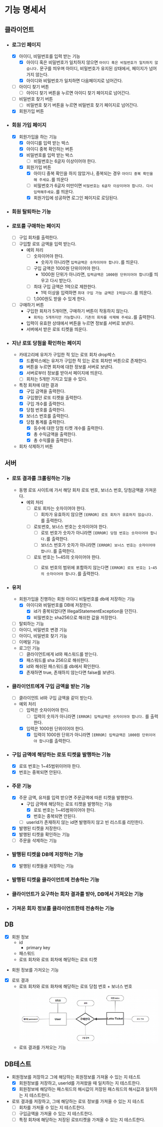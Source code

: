 # 기능 명세서

## 클라이언트

* ### 로그인 페이지
    * [x] 아이디, 비밀번호를 입력 받는 기능
        * [x] 아이디 혹은 비밀번호가 일치하지 않으면 `아이디 혹은 비밀번호가 일치하지 않습니다.` 문구를 띄우며 아이디, 비밀번호가 유지된 상태에서, 페이지가 넘어가지 않는다.
        * [x] 아이디와 비밀번호가 일치하면 다음페이지로 넘어간다.
    * [ ] 아이디 찾기 버튼
        * [ ] 아이디 찾기 버튼을 누르면 아이디 찾기 페이지로 넘어간다.
    * [ ] 비밀번호 찾기 버튼
        * [ ] 비밀번호 찾기 버튼을 누르면 비밀번호 찾기 페이지로 넘어간다. 
    * [x] 회원가입 버튼

* ### 회원 가입 페이지
    * [x] 회원가입을 하는 기능
        * [x] 아이디를 입력 받는 박스
        * [x] 아이디 중복 확인하는 버튼
        * [x] 비밀번호를 입력 받는 박스
            * [ ] 비밀번호는 6글자 이상이어야 한다.
        * [x] 회원가입 버튼
            * [x] 아이디 중복 확인을 하지 않았거나, 중복되는 경우 `아이디 중복 확인을 해 주세요.`를 띄운다
            * [ ] 비밀번호가 6글자 미만이면 `비밀번호는 6글자 이상이어야 합니다. 다시 입력해주세요.`를 띄운다.
            * [x] 회원가입에 성공하면 로그인 페이지로 로딩된다.

* ### 회원 탈퇴하는 기능

* ### 로또를 구매하는 페이지
    * [ ] 구입 회차를 출력한다.
    * [ ] 구입할 로또 금액을 입력 받는다.
        * 예외 처리
            * [ ] 숫자이어야 한다.
                * 숫자가 아니라면 `입력금액은 숫자이어야 합니다.`를 띄운다.
            * [ ] 구입 금액은 1000원 단위이어야 한다.
                * 1000원 단위가 아니라면, `입력금액은 1000원 단위이어야 합니다`를 띄우고 다시 받는다.
            * [ ] 최대 구입 금액은 1억으로 제한한다.
                * 1억 이상을 입력하면 `최대 구입 가능 금액은 1억입니다.`를 띄운다.
            * [ ] 1,000원도 받을 수 있게 한다.
    * [ ] 구매하기 버튼
        * 구입한 회차가 5개이면, 구매하기 버튼이 작동하지 않는다.
            * `회차는 5개까지만 가능합니다. 기존의 회차를 삭제해 주세요.`를 출력한다.
        * 입력이 유효한 상태에서 버튼을 누르면  정보를 서버로 보낸다.
        * 서버에서 받은 로또 티켓을 띄운다.

* ### 지난 로또 당첨을 확인하는 페이지
    * 카테고리에 유저가 구입한 적 있는 로또 회차 drop박스
        * [x] 드롭박스에는 유저가 구입한 적 있는 로또 회차만 버튼으로 존재한다.
        * [x] 버튼을 누르면 회차에 대한 정보를 서버로 보낸다.
        * [x] 서버로부터 정보를 받아서 페이지에 띄운다.
        * [ ] 회차는 5개만 가지고 있을 수 있다.

    * 특정 회차에 대한 결과
        * [x] 구입 금액을 출력한다.
        * [x] 구입했던 로또 티켓을 출력한다.
        * [x] 구입 개수를 출력한다.
        * [x] 당첨 번호를 출력한다.
        * [x] 보너스 번호를 출력한다.
        * [x] 당첨 통계를 출력한다.
            * [x] 등수에 대한 당첨 티켓 개수를 출력한다.
            * [x] 총 수익금액을 출력한다.
            * [x] 총 수익률을 출력한다.
    * 회차 삭제하기 버튼


## 서버

* ### 로또 결과를 크롤링하는 기능
    * 동행 로또 사이트에 가서 해당 회차 로또 번호, 보너스 번호, 당첨금액을 가져온다.
        * 예외 처리
            * [ ] 로또 회차는 숫자이어야 한다.
                * [ ] 회차가 유효하지 않으면 `[ERROR] 로또 회차가 유효하지 않습니다.` 를 출력한다.
            * [ ] 로또번호, 보너스 번호는 숫자이어야 한다.
                * [ ] 로또 번호가 숫자가 아니라면 `[ERROR] 당첨 번호는 숫자이어야 합니다.`를 출력한다.
                *  [ ] 보너스 번호가 숫자가 아니라면 `[ERROR] 보너스 번호는 숫자이어야 합니다.`를 출력한다.
            * [ ] 로또 번호는  1~45의 숫자이어야 한다.
                * [ ] 로또 번호의 범위에 포함하지 않는다면 `[ERROR] 로또 번호는 1~45의 숫자이어야 합니다.`를 출력한다.


* ### 유저
    * 회원가입을 진행하는 회원 아이디 비밀번호를 db에 저장하는 기능
        * [x] 아이디와 비밀번호를 DB에 저장한다.
            * [x] id가 중복되었다면 IllegalStatementException을 던진다.
            * [x] 비밀번호는 sha256으로 해쉬한 값을 저장한다.
    * [ ] 탈퇴하는 기능
    * [ ] 아이디, 비밀번호 변경 기능
    * [ ] 아이디, 비밀번호 찾기 기능
    * [ ] 이메일 기능
    * 로그인 기능
        * [ ] 클라이언트에게 id와 패스워드를 받는다.
        * [x] 패스워드를 sha 256으로 해쉬한다.
        * [x] id와 해쉬된 패스워드를 db에서 확인한다.
        * [x] 존재하면 true, 존재하지 않는다면 false를 보낸다.

* ### 클라이언트에게 구입 금액을 받는 기능
    * [ ] 클라이언트 id와 구입 금액을 같이 받는다.
    * 예외 처리
        * [ ] 입력은 숫자이어야 한다.
            * [ ] 입력이 숫자가 아니라면 `[ERROR] 입력금액은 숫자이어야 합니다.` 를 출력한다.
        * [x] 입력은 1000원 단위이어야 한다.
            * [x] 입력이 1000원 단위가 아니라면 `[ERROR] 입력금액은 1000원 단위이어야 합니다`를 출력한다.

* ### 구입 금액에 해당하는 로또 티켓을 발행하는 기능
    * [x] 로또 번호는 1~45범위이어야 한다.
    * [x] 번호는 중복되면 안된다.
* ### 주문 기능
    * [x] 주문 금액, 유저를 입력 받으면 주문금액에 따른 티켓을 발행한다.
        * 구입 금액에 해당하는 로또 티켓을 발행하는 기능
            * [x] 로또 번호는 1~45범위이어야 한다.
            * [x] 번호는 중복되면 안된다.
        * [ ] userId가 존재하지 않는 id면 발행하지 않고 빈 리스트를 리턴한다. 
    * [x] 발행된 티켓을 저장한다.
    * [x] 발행된 티켓을 확인하는 기능
    * [ ] 주문을 삭제하는 기능

* ### 발행된 티켓을 DB에 저장하는 기능
    * [x] 발행된 티켓들을 저장하는 기능
* ### 발행된 티켓을 클라이언트에 전송하는 기능
* ### 클라이언트가 요구하는 회차 결과를 받아, DB에서 가져오는 기능
* ### 가져온 회차 정보를 클라이언트한테 전송하는 기능


## DB

* [x] 회원 정보
    * id
        * primary key
    * 패스워드
    * 로또 회차와 로또 회차에 해당하는 로또 티켓
* 회원 정보를 가저오는 기능
* [x] 로또 결과
    * 로또 회차와 로또 화차에 해당하는 로또 당첨 번호 + 보너스 번호
      ![img.png](img.png)
    * 로또 결과를 가져오는 기능

## DB테스트

* 회원정보를 저장하고 그에 해당하는 회원정보를 가져올 수 있는 지 테스트
  * [x] 회원정보를 저장하고, userId를 가져왔을 때 일치하는 지 테스트한다.
  * [x] 회원정보에 해당하는 패스워드의 해시값이 저장된 패스워드의 해시값과 일치하는 지 테스트한다.
* 로또 결과를 저장하고, 그에 해당하는 로또 정보를 가져올 수 있는 지 테스트
    * [ ] 회차를 가져올 수 있는 지 테스트한다.
    * [ ] 구입금액을 가져올 수 있는 지 테스트한다.
    * [ ] 특정 회차에 해당하는 저장된 로또티켓을 가져올 수 있는 지 테스트한다.

